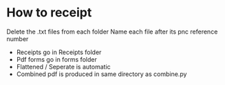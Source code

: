 # How to receipt
Delete the .txt files from each folder
Name each file after its pnc reference number

- Receipts go in Receipts folder
- Pdf forms go in forms folder
- Flattened / Seperate is automatic
- Combined pdf is produced in same directory as combine.py
